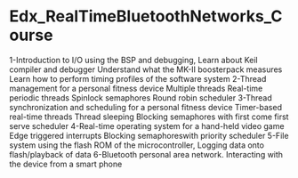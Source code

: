 # Edx_RealTimeBluetoothNetworks_Course
1-Introduction to I/O using the BSP and debugging,
  Learn about Keil compiler and debugger
  Understand what the MK-II boosterpack measures
  Learn how to perform timing profiles of the software system
2-Thread management for a personal fitness device
  Multiple threads
  Real-time periodic threads
  Spinlock semaphores
  Round robin scheduler
3-Thread synchronization and scheduling for a personal fitness device
  Timer-based real-time threads
  Thread sleeping
  Blocking semaphores with first come first serve scheduler
4-Real-time operating system for a hand-held video game
  Edge triggered interrupts
  Blocking semaphoreswith priority scheduler
5-File system using the flash ROM of the microcontroller,
  Logging data onto flash/playback of data
6-Bluetooth personal area network.
Interacting with the device from a smart phone
